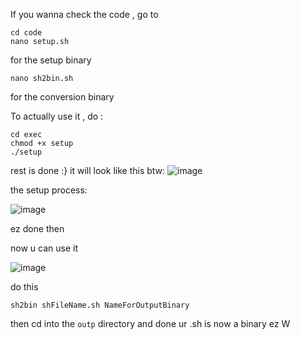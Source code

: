 If you wanna check the code , go to 
```
cd code
nano setup.sh
```
for the setup binary
```
nano sh2bin.sh
```
for the conversion binary

To actually use it , do :
```
cd exec
chmod +x setup
./setup
```
rest is done :}
it will look like this btw:
![image](https://user-images.githubusercontent.com/90449815/194767876-b3462a74-14a1-49e9-bb29-c35e12344a82.png)

the setup process:

![image](https://user-images.githubusercontent.com/90449815/194769010-aa9e1483-1104-4c80-9d63-92d6e096a171.png)

ez done then

now u can use it

![image](https://user-images.githubusercontent.com/90449815/194769249-ab524f87-14c4-4379-b111-573be46240b4.png)

do this

```
sh2bin shFileName.sh NameForOutputBinary
```
then cd into the ```outp``` directory and done ur .sh is now a binary ez W

